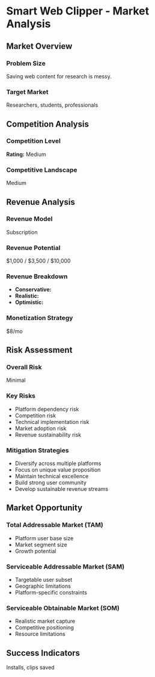 # Smart Web Clipper - Market Analysis

## Market Overview

### Problem Size
Saving web content for research is messy.

### Target Market
Researchers, students, professionals

## Competition Analysis

### Competition Level
**Rating:** Medium

### Competitive Landscape
Medium

## Revenue Analysis

### Revenue Model
Subscription

### Revenue Potential
$1,000 / $3,500 / $10,000

### Revenue Breakdown
- **Conservative:** 
- **Realistic:** 
- **Optimistic:** 

### Monetization Strategy
$8/mo

## Risk Assessment

### Overall Risk
Minimal

### Key Risks
- Platform dependency risk
- Competition risk
- Technical implementation risk
- Market adoption risk
- Revenue sustainability risk

### Mitigation Strategies
- Diversify across multiple platforms
- Focus on unique value proposition
- Maintain technical excellence
- Build strong user community
- Develop sustainable revenue streams

## Market Opportunity

### Total Addressable Market (TAM)
- Platform user base size
- Market segment size
- Growth potential

### Serviceable Addressable Market (SAM)
- Targetable user subset
- Geographic limitations
- Platform-specific constraints

### Serviceable Obtainable Market (SOM)
- Realistic market capture
- Competitive positioning
- Resource limitations

## Success Indicators
Installs, clips saved
